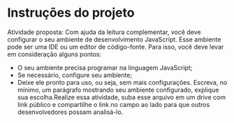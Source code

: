 # Instruções do projeto

Atividade proposta: Com ajuda da leitura complementar, você deve configurar o seu ambiente de desenvolvimento JavaScript. Esse ambiente pode ser uma IDE ou um editor de código-fonte. Para isso, você deve levar em consideração alguns pontos:

- O seu ambiente precisa programar na linguagem JavaScript;
- Se necessário, configure seu ambiente;
- Deixe ele pronto para uso, ou seja, sem mais configurações. Escreva, no mínimo, um parágrafo mostrando seu ambiente configurado, explique sua escolha.Realize essa atividade, suba esse arquivo em um drive com link público e compartilhe o link no campo ao lado para que outros desenvolvedores possam analisá-lo.
